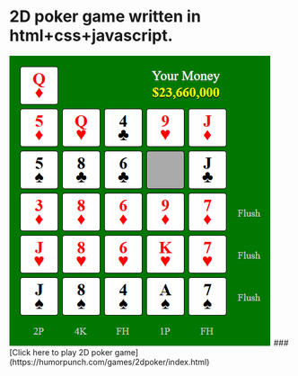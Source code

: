 # 2D poker game written in html+css+javascript.

<img src="https://github.com/bwyoon/game-2d-poker/blob/master/2d-poker-screenshot.png">
### [Click here to play 2D poker game](https://humorpunch.com/games/2dpoker/index.html)
